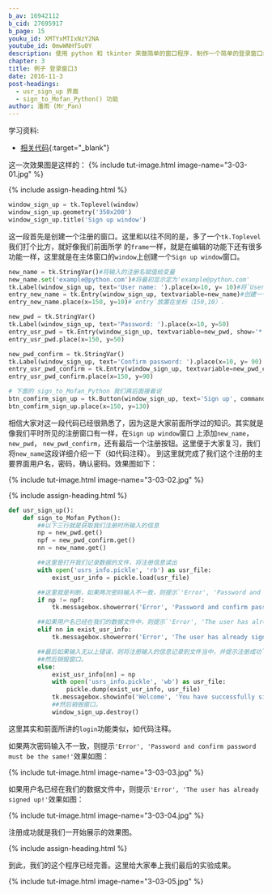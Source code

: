 ```yaml
---
b_av: 16942112
b_cid: 27695917
b_page: 15
youku_id: XMTYxMTIxNzY2NA
youtube_id: 0mwWNHfSu0Y
description: 使用 python 和 tkinter 来做简单的窗口程序. 制作一个简单的登录窗口练习.
chapter: 3
title: 例子 登录窗口3
date: 2016-11-3
post-headings:
  - usr_sign_up 界面
  - sign_to_Mofan_Python() 功能
author: 潘雨 (Mr_Pan)
---
```


学习资料:
  * [相关代码](https://github.com/MorvanZhou/tutorials/tree/master/tkinterTUT/tk15_login_example){:target="_blank"}


这一次效果图是这样的：
{% include tut-image.html image-name="3-03-01.jpg" %}





{% include assign-heading.html %}


```python
window_sign_up = tk.Toplevel(window)
window_sign_up.geometry('350x200')
window_sign_up.title('Sign up window')
```

这一段首先是创建一个注册的窗口。这里和以往不同的是，多了一个`tk.Toplevel`我们打个比方，就好像我们前面所学
的`frame`一样，就是在编辑的功能下还有很多功能一样，这里就是在主体窗口的`window`上创建一个`Sign up window`窗口。

```python
new_name = tk.StringVar()#将输入的注册名赋值给变量
new_name.set('example@python.com')#将最初显示定为'example@python.com'
tk.Label(window_sign_up, text='User name: ').place(x=10, y= 10)#将`User name:`放置在坐标（10,10）。
entry_new_name = tk.Entry(window_sign_up, textvariable=new_name)#创建一个注册名的`entry`，变量为`new_name`
entry_new_name.place(x=150, y=10)#`entry`放置在坐标（150,10）.

new_pwd = tk.StringVar()
tk.Label(window_sign_up, text='Password: ').place(x=10, y=50)
entry_usr_pwd = tk.Entry(window_sign_up, textvariable=new_pwd, show='*')
entry_usr_pwd.place(x=150, y=50)

new_pwd_confirm = tk.StringVar()
tk.Label(window_sign_up, text='Confirm password: ').place(x=10, y= 90)
entry_usr_pwd_confirm = tk.Entry(window_sign_up, textvariable=new_pwd_confirm, show='*')
entry_usr_pwd_confirm.place(x=150, y=90)

# 下面的 sign_to_Mofan_Python 我们再后面接着说
btn_comfirm_sign_up = tk.Button(window_sign_up, text='Sign up', command=sign_to_Mofan_Python)
btn_comfirm_sign_up.place(x=150, y=130)
```

相信大家对这一段代码已经很熟悉了，因为这是大家前面所学过的知识。其实就是像我们平时所见的注册窗口有一样，在`Sign up window`窗口
上添加`new_name`，` new_pwd`， `new_pwd_confirm`，还有最后一个注册按钮。这里便于大家复习，我们将`new_name`这段详细介绍一下（如代码注释）。
到这里就完成了我们这个注册的主要界面用户名，密码，确认密码。效果图如下：

{% include tut-image.html image-name="3-03-02.jpg" %}





{% include assign-heading.html %}


```python
def usr_sign_up():
    def sign_to_Mofan_Python():
        ##以下三行就是获取我们注册时所输入的信息
        np = new_pwd.get()
        npf = new_pwd_confirm.get()
        nn = new_name.get()

        ##这里是打开我们记录数据的文件，将注册信息读出
        with open('usrs_info.pickle', 'rb') as usr_file:
            exist_usr_info = pickle.load(usr_file)

        ##这里就是判断，如果两次密码输入不一致，则提示`'Error', 'Password and confirm password must be the same!'`
        if np != npf:
            tk.messagebox.showerror('Error', 'Password and confirm password must be the same!')

        ##如果用户名已经在我们的数据文件中，则提示`'Error', 'The user has already signed up!'`
        elif nn in exist_usr_info:
            tk.messagebox.showerror('Error', 'The user has already signed up!')

        ##最后如果输入无以上错误，则将注册输入的信息记录到文件当中，并提示注册成功`'Welcome', 'You have successfully signed up!'`
        ##然后销毁窗口。
        else:
            exist_usr_info[nn] = np
            with open('usrs_info.pickle', 'wb') as usr_file:
                pickle.dump(exist_usr_info, usr_file)
            tk.messagebox.showinfo('Welcome', 'You have successfully signed up!')
            ##然后销毁窗口。
            window_sign_up.destroy()
```

这里其实和前面所讲的`login`功能类似，如代码注释。

如果两次密码输入不一致，则提示`'Error', 'Password and confirm password must be the same!'`效果如图：

{% include tut-image.html image-name="3-03-03.jpg" %}


如果用户名已经在我们的数据文件中，则提示`'Error', 'The user has already signed up!'`效果如图：

{% include tut-image.html image-name="3-03-04.jpg" %}


注册成功就是我们一开始展示的效果图。

{% include assign-heading.html %}


到此，我们的这个程序已经完善。这里给大家奉上我们最后的实验成果。

{% include tut-image.html image-name="3-03-05.jpg" %}


